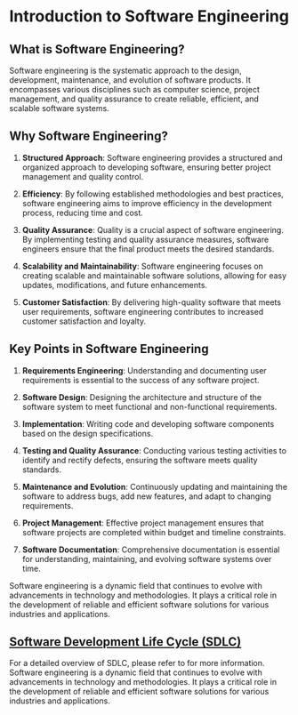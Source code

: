 # Introduction to Software Engineering

## What is Software Engineering?

Software engineering is the systematic approach to the design, development, maintenance, and evolution of software products. It encompasses various disciplines such as computer science, project management, and quality assurance to create reliable, efficient, and scalable software systems.

## Why Software Engineering?

1. **Structured Approach**: Software engineering provides a structured and organized approach to developing software, ensuring better project management and quality control.

2. **Efficiency**: By following established methodologies and best practices, software engineering aims to improve efficiency in the development process, reducing time and cost.

3. **Quality Assurance**: Quality is a crucial aspect of software engineering. By implementing testing and quality assurance measures, software engineers ensure that the final product meets the desired standards.

4. **Scalability and Maintainability**: Software engineering focuses on creating scalable and maintainable software solutions, allowing for easy updates, modifications, and future enhancements.

5. **Customer Satisfaction**: By delivering high-quality software that meets user requirements, software engineering contributes to increased customer satisfaction and loyalty.

## Key Points in Software Engineering

1. **Requirements Engineering**: Understanding and documenting user requirements is essential to the success of any software project.

2. **Software Design**: Designing the architecture and structure of the software system to meet functional and non-functional requirements.

3. **Implementation**: Writing code and developing software components based on the design specifications.

4. **Testing and Quality Assurance**: Conducting various testing activities to identify and rectify defects, ensuring the software meets quality standards.

5. **Maintenance and Evolution**: Continuously updating and maintaining the software to address bugs, add new features, and adapt to changing requirements.

6. **Project Management**: Effective project management ensures that software projects are completed within budget and timeline constraints.

7. **Software Documentation**: Comprehensive documentation is essential for understanding, maintaining, and evolving software systems over time.

Software engineering is a dynamic field that continues to evolve with advancements in technology and methodologies. It plays a critical role in the development of reliable and efficient software solutions for various industries and applications.



## [Software Development Life Cycle (SDLC) ](sdlc.md)
For a detailed overview of SDLC, please refer to for more information. Software engineering is a dynamic field that continues to evolve with advancements in technology and methodologies. It plays a critical role in the development of reliable and efficient software solutions for various industries and applications.

